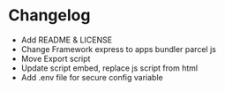 # Changelog

- Add README & LICENSE
- Change Framework express to apps bundler parcel js
- Move Export script
- Update script embed, replace js script from html
- Add .env file for secure config variable
